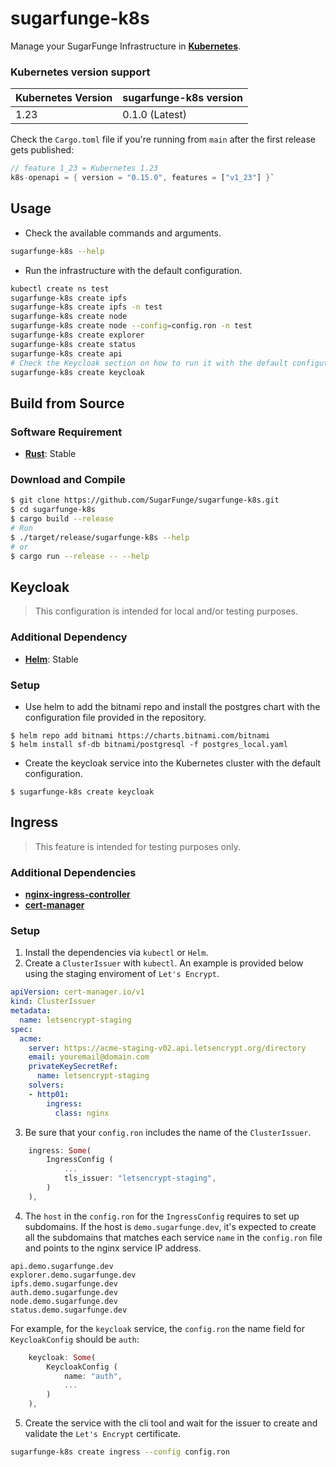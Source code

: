 # sugarfunge-k8s

Manage your SugarFunge Infrastructure in **[Kubernetes](https://kubernetes.io)**.

### Kubernetes version support

| Kubernetes Version          | sugarfunge-k8s version                  |
| --------------------------- | --------------------------------------- |
| 1.23                        | 0.1.0 (Latest)                          |

Check the `Cargo.toml` file if you're running from `main` after the first release gets published:
```rust
// feature 1_23 = Kubernetes 1.23
k8s-openapi = { version = "0.15.0", features = ["v1_23"] }`
```

## Usage

* Check the available commands and arguments.

```bash
sugarfunge-k8s --help
```

* Run the infrastructure with the default configuration.

```bash
kubectl create ns test
sugarfunge-k8s create ipfs
sugarfunge-k8s create ipfs -n test
sugarfunge-k8s create node
sugarfunge-k8s create node --config=config.ron -n test
sugarfunge-k8s create explorer
sugarfunge-k8s create status
sugarfunge-k8s create api
# Check the Keycloak section on how to run it with the default configution.
sugarfunge-k8s create keycloak
```

## Build from Source

### Software Requirement

* **[Rust](https://rustup.rs)**: Stable

### Download and Compile

```bash
$ git clone https://github.com/SugarFunge/sugarfunge-k8s.git
$ cd sugarfunge-k8s
$ cargo build --release
# Run
$ ./target/release/sugarfunge-k8s --help
# or
$ cargo run --release -- --help
```

## Keycloak

> This configuration is intended for local and/or testing purposes.

### Additional Dependency
* **[Helm](https://helm.sh/docs/intro/install)**: Stable

### Setup

* Use helm to add the bitnami repo and install the postgres chart with the configuration file provided in the repository.
```
$ helm repo add bitnami https://charts.bitnami.com/bitnami
$ helm install sf-db bitnami/postgresql -f postgres_local.yaml
```

* Create the keycloak service into the Kubernetes cluster with the default configuration.
```
$ sugarfunge-k8s create keycloak
```

## Ingress

> This feature is intended for testing purposes only.

### Additional Dependencies

* **[nginx-ingress-controller](https://kubernetes.github.io/ingress-nginx/deploy)**
* **[cert-manager](https://cert-manager.io/docs/installation)**

### Setup

1. Install the dependencies via `kubectl` or `Helm`.
2. Create a `ClusterIssuer` with `kubectl`. An example is provided below using the staging enviroment of `Let's Encrypt`.
```yaml
apiVersion: cert-manager.io/v1
kind: ClusterIssuer
metadata:
  name: letsencrypt-staging
spec:
  acme:
    server: https://acme-staging-v02.api.letsencrypt.org/directory
    email: youremail@domain.com
    privateKeySecretRef:
      name: letsencrypt-staging
    solvers:
    - http01:
        ingress:
          class: nginx
```

3. Be sure that your `config.ron` includes the name of the `ClusterIssuer`.
```rust
    ingress: Some(
        IngressConfig (
            ...
            tls_issuer: "letsencrypt-staging",
        )
    ),
```

4. The `host` in the `config.ron` for the `IngressConfig` requires to set up subdomains. If the host is `demo.sugarfunge.dev`, it's expected to create all the subdomains that matches each service `name` in the `config.ron` file and points to the nginx service IP address.

```
api.demo.sugarfunge.dev
explorer.demo.sugarfunge.dev
ipfs.demo.sugarfunge.dev
auth.demo.sugarfunge.dev
node.demo.sugarfunge.dev
status.demo.sugarfunge.dev
```

For example, for the `keycloak` service, the `config.ron` the name field for `KeycloakConfig` should be `auth`:
```rust
    keycloak: Some(
        KeycloakConfig (
            name: "auth",
            ...
        )
    ),
```

5. Create the service with the cli tool and wait for the issuer to create and validate the `Let's Encrypt` certificate.
```bash
sugarfunge-k8s create ingress --config config.ron
```
